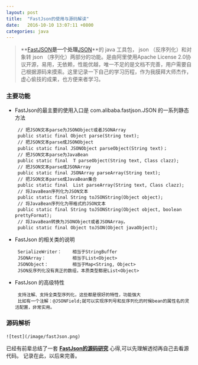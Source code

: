 ```yaml
---
layout: post
title:  "FastJson的使用与源码解读"
date:	2016-10-10 13:07:11 +0800
categories: java
---
```


> **[FastJSON](https://github.com/alibaba/fastjson/wiki)**是一个处理**[JSON](http://json.org)**的 java 工具包， json （反序列化）和对象转 json （序列化）两部分的功能。是由阿里使用Apache License 2.0协议开源，易用，无依赖，性能优越，唯一不足的是文档不完善，用户需要自己根据源码来摸索。这里记录一下自己的学习历程，作为我膜拜大师杰作，虚心偷技的成果，也方便来者学习。

### 主要功能

 * FastJson的最主要的使用入口是 com.alibaba.fastjson.JSON 的一系列静态方法

		// 把JSON文本parse为JSONObject或者JSONArray 
		public static final Object parse(String text); 
		// 把JSON文本parse成JSONObject
		public static final JSONObject parseObject(String text)； 
		// 把JSON文本parse为JavaBean
		public static final  T parseObject(String text, Class clazz); 
		// 把JSON文本parse成JSONArray
		public static final JSONArray parseArray(String text); 
		// 把JSON文本parse成JavaBean集合
		public static final  List parseArray(String text, Class clazz); 
		// 将JavaBean序列化为JSON文本
		public static final String toJSONString(Object object); 
		// 将JavaBean序列化为带格式的JSON文本 
		public static final String toJSONString(Object object, boolean prettyFormat); 
		// 将JavaBean转换为JSONObject或者JSONArray。
		public static final Object toJSON(Object javaObject); 

 * FastJson 的相关类的说明

		SerializeWriter：	相当于StringBuffer
		JSONArray：			相当于List<Object>
		JSONObject：			相当于Map<String, Object>
		JSON反序列化没有真正的数组，本质类型都是List<Object>

 * FastJson 的高级特性

		支持注解、支持全类型序列化，这些都是很好的特性，功能强大
		比如有一个注解：@JSONField;就可以实现序列号和反序列化的时候bean的属性名的灵活配置，非常实用。
		

### 源码解析
	
 	![test](/image/fastJson.png)

 已经有前辈总结了一套 **[FastJson的源码研究](http://www.csdn.net/article/2014-09-25/2821866)** 心得,可以先理解透彻再自己去看源代码。
 记录在此，以后来完善。


 	